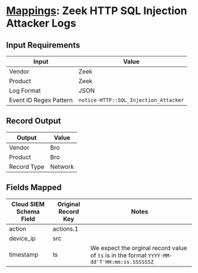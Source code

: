 # [Mappings](README.md): Zeek HTTP SQL Injection Attacker Logs

## Input Requirements

|Input|Value|
|-----|-----|
|Vendor|Zeek|
|Product|Zeek|
|Log Format|JSON|
|Event ID Regex Pattern|`notice-HTTP::SQL_Injection_Attacker`|

## Record Output

|Output|Value|
|------|-----|
|Vendor|Bro|
|Product|Bro|
|Record Type|Network|

## Fields Mapped

|Cloud SIEM Schema Field|Original Record Key|Notes|
|-----------------------|-------------------|-----|
|action|actions.1||
|device_ip|src||
|timestamp|ts|We expect the orginal record value of `ts` is in the format `YYYY-MM-dd'T'HH:mm:ss.SSSSSSZ`|

